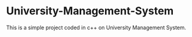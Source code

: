 # University-Management-System
 
This is a simple project coded in c++ on University Management System.
